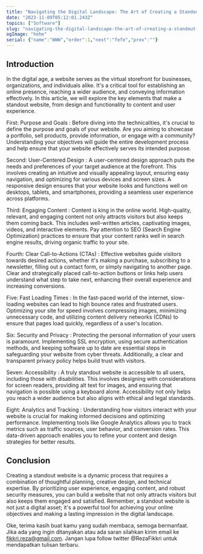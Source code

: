 ```yaml
---
title: "Navigating the Digital Landscape: The Art of Creating a Standout Website"
date: "2023-11-09T05:12:01.243Z"
topics: ["Software"]
slug: "navigating-the-digital-landscape-the-art-of-creating-a-standout-website"
ogImage: "hehe"
serial: {"name":"WWW","order":1,"next":"fefe","prev":""}
---
```


## Introduction

In the digital age, a website serves as the virtual storefront for businesses, organizations, and individuals alike. It's a critical tool for establishing an online presence, reaching a wider audience, and conveying information effectively. In this article, we will explore the key elements that make a standout website, from design and functionality to content and user experience.

First: Purpose and Goals
: Before diving into the technicalities, it's crucial to define the purpose and goals of your website. Are you aiming to showcase a portfolio, sell products, provide information, or engage with a community? Understanding your objectives will guide the entire development process and help ensure that your website effectively serves its intended purpose.

Second: User-Centered Design
: A user-centered design approach puts the needs and preferences of your target audience at the forefront. This involves creating an intuitive and visually appealing layout, ensuring easy navigation, and optimizing for various devices and screen sizes. A responsive design ensures that your website looks and functions well on desktops, tablets, and smartphones, providing a seamless user experience across platforms.

Third: Engaging Content
: Content is king in the online world. High-quality, relevant, and engaging content not only attracts visitors but also keeps them coming back. This includes well-written articles, captivating images, videos, and interactive elements. Pay attention to SEO (Search Engine Optimization) practices to ensure that your content ranks well in search engine results, driving organic traffic to your site.

Fourth: Clear Call-to-Actions (CTAs)
: Effective websites guide visitors towards desired actions, whether it's making a purchase, subscribing to a newsletter, filling out a contact form, or simply navigating to another page. Clear and strategically placed call-to-action buttons or links help users understand what step to take next, enhancing their overall experience and increasing conversions.

Five: Fast Loading Times
: In the fast-paced world of the internet, slow-loading websites can lead to high bounce rates and frustrated users. Optimizing your site for speed involves compressing images, minimizing unnecessary code, and utilizing content delivery networks (CDNs) to ensure that pages load quickly, regardless of a user's location.

Six: Security and Privacy
: Protecting the personal information of your users is paramount. Implementing SSL encryption, using secure authentication methods, and keeping software up to date are essential steps in safeguarding your website from cyber threats. Additionally, a clear and transparent privacy policy helps build trust with visitors.

Seven: Accessibility
: A truly standout website is accessible to all users, including those with disabilities. This involves designing with considerations for screen readers, providing alt text for images, and ensuring that navigation is possible using a keyboard alone. Accessibility not only helps you reach a wider audience but also aligns with ethical and legal standards.

Eight: Analytics and Tracking
: Understanding how visitors interact with your website is crucial for making informed decisions and optimizing performance. Implementing tools like Google Analytics allows you to track metrics such as traffic sources, user behavior, and conversion rates. This data-driven approach enables you to refine your content and design strategies for better results.

## Conclusion

Creating a standout website is a dynamic process that requires a combination of thoughtful planning, creative design, and technical expertise. By prioritizing user experience, engaging content, and robust security measures, you can build a website that not only attracts visitors but also keeps them engaged and satisfied. Remember, a standout website is not just a digital asset; it's a powerful tool for achieving your online objectives and making a lasting impression in the digital landscape.

Oke, terima kasih buat kamu yang sudah membaca, semoga bermanfaat. Jika ada yang ingin ditanyakan atau ada saran silahkan kirim email ke fikkri.reza@gmail.com. Jangan lupa follow twitter @RezaFikkri untuk mendapatkan tulisan terbaru.
